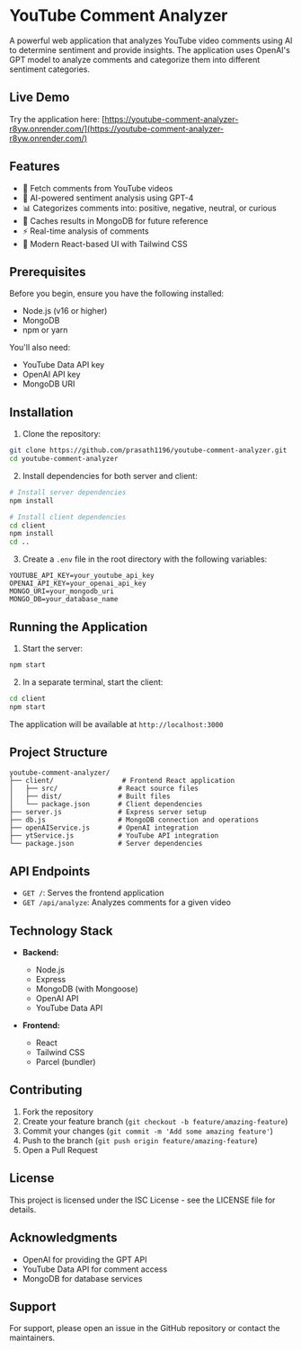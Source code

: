 # YouTube Comment Analyzer

A powerful web application that analyzes YouTube video comments using AI to determine sentiment and provide insights. The application uses OpenAI's GPT model to analyze comments and categorize them into different sentiment categories.

## Live Demo
Try the application here: [https://youtube-comment-analyzer-r8yw.onrender.com/](https://youtube-comment-analyzer-r8yw.onrender.com/)

## Features

- 🎥 Fetch comments from YouTube videos
- 🤖 AI-powered sentiment analysis using GPT-4
- 📊 Categorizes comments into: positive, negative, neutral, or curious
- 💾 Caches results in MongoDB for future reference
- ⚡ Real-time analysis of comments
- 🎨 Modern React-based UI with Tailwind CSS

## Prerequisites

Before you begin, ensure you have the following installed:
- Node.js (v16 or higher)
- MongoDB
- npm or yarn

You'll also need:
- YouTube Data API key
- OpenAI API key
- MongoDB URI

## Installation

1. Clone the repository:
```bash
git clone https://github.com/prasath1196/youtube-comment-analyzer.git
cd youtube-comment-analyzer
```

2. Install dependencies for both server and client:
```bash
# Install server dependencies
npm install

# Install client dependencies
cd client
npm install
cd ..
```

3. Create a `.env` file in the root directory with the following variables:
```env
YOUTUBE_API_KEY=your_youtube_api_key
OPENAI_API_KEY=your_openai_api_key
MONGO_URI=your_mongodb_uri
MONGO_DB=your_database_name
```

## Running the Application

1. Start the server:
```bash
npm start
```

2. In a separate terminal, start the client:
```bash
cd client
npm start
```

The application will be available at `http://localhost:3000`

## Project Structure

```
youtube-comment-analyzer/
├── client/                 # Frontend React application
│   ├── src/               # React source files
│   ├── dist/              # Built files
│   └── package.json       # Client dependencies
├── server.js              # Express server setup
├── db.js                  # MongoDB connection and operations
├── openAIService.js       # OpenAI integration
├── ytService.js           # YouTube API integration
└── package.json           # Server dependencies
```

## API Endpoints

- `GET /`: Serves the frontend application
- `GET /api/analyze`: Analyzes comments for a given video

## Technology Stack

- **Backend:**
  - Node.js
  - Express
  - MongoDB (with Mongoose)
  - OpenAI API
  - YouTube Data API

- **Frontend:**
  - React
  - Tailwind CSS
  - Parcel (bundler)

## Contributing

1. Fork the repository
2. Create your feature branch (`git checkout -b feature/amazing-feature`)
3. Commit your changes (`git commit -m 'Add some amazing feature'`)
4. Push to the branch (`git push origin feature/amazing-feature`)
5. Open a Pull Request

## License

This project is licensed under the ISC License - see the LICENSE file for details.

## Acknowledgments

- OpenAI for providing the GPT API
- YouTube Data API for comment access
- MongoDB for database services

## Support

For support, please open an issue in the GitHub repository or contact the maintainers.
